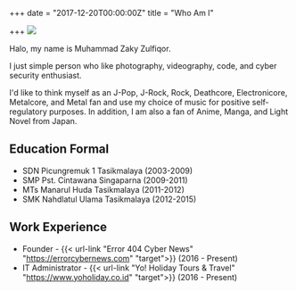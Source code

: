 +++
date = "2017-12-20T00:00:00Z"
title = "Who Am I"

+++
![](/uploads/2019/05/10/49933772_630730414050679_4259327744748367619_n.jpg)

Halo, my name is Muhammad Zaky Zulfiqor.

I just simple person who like photography, videography, code, and cyber security enthusiast.

I'd like to think myself as an J-Pop, J-Rock, Rock, Deathcore, Electronicore, Metalcore, and Metal fan and use my choice of music for positive self-regulatory purposes. In addition, I am also a fan of Anime, Manga, and Light Novel from Japan.

## Education Formal

* SDN Picungremuk 1 Tasikmalaya (2003-2009)
* SMP Pst. Cintawana Singaparna (2009-2011)
* MTs Manarul Huda Tasikmalaya (2011-2012)
* SMK Nahdlatul Ulama Tasikmalaya (2012-2015)

## Work Experience

* Founder - {{< url-link "Error 404 Cyber News" "https://errorcybernews.com" "target">}} (2016 - Present)
* IT Administrator - {{< url-link "Yo! Holiday Tours & Travel" "https://www.yoholiday.co.id" "target">}} (2016 - Present)